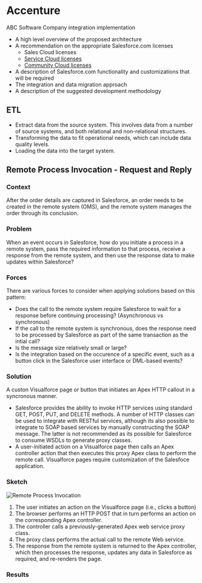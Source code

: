 # Accenture
ABC Software Company integration implementation

 * A high level overview of the proposed architecture
 * A recommendation on the appropriate Salesforce.com licenses
    * Sales Cloud licenses
    * [Service Cloud licenses](https://www.salesforce.com/products/community-cloud/overview/)
    * [Community Cloud licenses](https://www.salesforce.com/products/community-cloud/overview/)
 * A description of Salesforce.com functionality and customizations that will be required 
 * The integration and data migration approach
 * A description of the suggested development methodology
 
 
 ## ETL 
  * Extract data from the source system.  This involves data from a number of source systems, and both relational and non-relational structures.
  * Transforming the data to fit operational needs, which can include data quality levels.
  * Loading the data into the target system.

## Remote Process Invocation - Request and Reply
### Context
After the order details are captured in Salesforce, an order needs to be created in the remote system (OMS), and the remote system manages the order through its conclusion.

### Problem
When an event occurs in Salesforce, how do you initiate a process in a remote system, pass the required information to that process, receive a response from the remote system, and then use the response data to make updates within Salesforce?

### Forces
There are various forces to consider when applying solutions based on this pattern:
 * Does the call to the remote system require Salesforce to wait for a response before continuing processing?  (Asynchronous vs synchronous)
 * If the call to the remote system is synchronous, does the response need to be processed by Salesforce as part of the same transaction as the intial call?
 * Is the message size relatively small or large?
 * Is the integration based on the occurence of a specific event, such as a button click in the Salesforce user interface or DML-based events?

### Solution
A custon Visualforce page or button that initiates an Apex HTTP callout in a syncronous manner.
   * Salesforce provides the ability to invoke HTTP services using standard GET, POST, PUT, and DELETE methods.  A number of HTTP classes can be used to integrate with RESTful services, although its also possible to integrate to SOAP based services by manually constructing the SOAP message.  The latter is not recommended as its possible for Salesforce to consume WSDLs to generate proxy classes.
   * A user-initiated action on a Visualforce page then calls an Apex controller action that then executes this proxy Apex class to perform the remote call.  Visualforce pages require customization of the Salesfoce application.

### Sketch
![Remote Process Invocation](https://developer.salesforce.com/docs/resources/img/en-us/206.0?doc_id=dev_guides%2Fintegration_patterns%2Fimages%2Fremote_process_invocation_state.png&folder=integration_patterns_and_practices)

1. The user initiates an action on the Visualforce page (i.e., clicks a button)
2. The browser performs an HTTP POST that in turn performs an action on the corresponding Apex controller.
3. The controller calls a previously-generated Apex web service proxy class.
4. The proxy class performs the actual call to the remote Web service.
5. The response from the remote system is returned to the Apex controller, which then processes the response, updates any data in Salesforce as required, and re-renders the page.  

### Results

